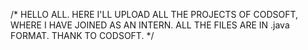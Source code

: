 /*
HELLO ALL.
HERE I'LL UPLOAD ALL THE PROJECTS OF CODSOFT, WHERE I HAVE JOINED AS AN INTERN.
ALL THE FILES ARE IN .java FORMAT.
THANK TO CODSOFT.
*/
